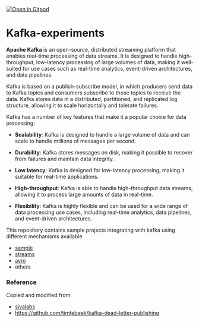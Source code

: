 [![Open in Gitpod](https://gitpod.io/button/open-in-gitpod.svg)](https://gitpod.io/#https://github.com/rajadilipkolli/kafka-experiments)

# Kafka-experiments

**Apache Kafka** is an open-source, distributed streaming platform that enables real-time processing of data streams. It is designed to handle high-throughput, low-latency processing of large volumes of data, making it well-suited for use cases such as real-time analytics, event-driven architectures, and data pipelines.

Kafka is based on a publish-subscribe model, in which producers send data to Kafka topics and consumers subscribe to those topics to receive the data. Kafka stores data in a distributed, partitioned, and replicated log structure, allowing it to scale horizontally and tolerate failures.

Kafka has a number of key features that make it a popular choice for data processing:

  - **Scalability**: Kafka is designed to handle a large volume of data and can scale to handle millions of messages per second.

  - **Durability**: Kafka stores messages on disk, making it possible to recover from failures and maintain data integrity.

  - **Low latency**: Kafka is designed for low-latency processing, making it suitable for real-time applications.

  - **High-throughput**: Kafka is able to handle high-throughput data streams, allowing it to process large amounts of data in real-time.

  - **Flexibility**: Kafka is highly flexible and can be used for a wide range of data processing use cases, including real-time analytics, data pipelines, and event-driven architectures.

This repository contains sample projects integrating with kafka using different mechanisms available

  - [sample](./kafka-sample)
  - [streams](./kafka-streams)
  - [avro](./kafka-avro)
  - others


### Reference

Copied and modified from 
 - [sivalabs](https://github.com/sivaprasadreddy/kafka-tutorial)
 - https://github.com/timtebeek/kafka-dead-letter-publishing
